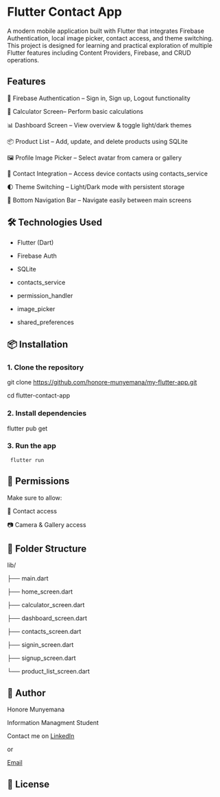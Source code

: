 # Flutter Contact App

A modern mobile application built with Flutter that integrates Firebase Authentication, local image picker, contact access, and theme switching. This project is designed for learning and practical exploration of multiple Flutter features including Content Providers, Firebase, and CRUD operations.

 ## Features

 🔐 Firebase Authentication – Sign in, Sign up, Logout functionality
 
 🧮 Calculator Screen– Perform basic calculations
 
 📊 Dashboard Screen – View overview & toggle light/dark themes
 
 📦 Product List – Add, update, and delete products using SQLite
 
 🖼️ Profile Image Picker – Select avatar from camera or gallery
 
 📇 Contact Integration – Access device contacts using contacts_service
 
 🌓 Theme Switching – Light/Dark mode with persistent storage
 
 🎯 Bottom Navigation Bar – Navigate easily between main screens

## 🛠️ Technologies Used

- Flutter (Dart)

- Firebase Auth

- SQLite

- contacts_service

- permission_handler

- image_picker

- shared_preferences

## 📦 Installation

### 1. Clone the repository
   
   git clone https://github.com/honore-munyemana/my-flutter-app.git
   
   cd flutter-contact-app
   

### 2. Install dependencies
   
   flutter pub get
  

### 3. Run the app
    
     flutter run
  
## 📲 Permissions

Make sure to allow:

📇 Contact access

📷 Camera & Gallery access


## 📁 Folder Structure

lib/

├── main.dart

├── home_screen.dart

├── calculator_screen.dart

├── dashboard_screen.dart


├── contacts_screen.dart

├── signin_screen.dart

├── signup_screen.dart

└── product_list_screen.dart

## 🙋 Author

Honore Munyemana 

Information Managment Student  

Contact me on [LinkedIn](https://www.linkedin.com/in/honore-/) 

or

[Email](honoremushya@gmail.com)

## 📜 License



